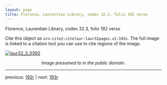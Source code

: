 ```yaml
---
layout: page
title: Florence, Laurentian Library, codex 32.3, folio 192 verso
---
```


Florence, Laurentian Library, codex 32.3, folio 192 verso

Cite this object as `urn:cite2:citelaur:laur32pages.v1:192v`.  The full image is linked to a citation tool you can use to cite regions of the image.

[![laur32_3_0392](http://www.homermultitext.org/iipsrv?IIIF=/project/homer/pyramidal/deepzoom/citelaur/laur32imgs/v1/laur32_3_0392.tif/full/800,/0/default.jpg)](http://www.homermultitext.org/ict2/?urn=urn:cite2:citelaur:laur32imgs.v1:laur32_3_0392) 

<p style="text-align: center; font-style: italic;">Image presumed to in the public domain.</p>

---

previous: [192r](../192r/) | next: [193r](../193r/)